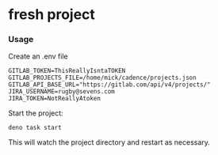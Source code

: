 # fresh project

### Usage

Create an .env file

```
GITLAB_TOKEN=ThisReallyIsntaTOKEN
GITLAB_PROJECTS_FILE=/home/mick/cadence/projects.json
GITLAB_API_BASE_URL="https://gitlab.com/api/v4/projects/"
JIRA_USERNAME=rugby@sevens.com
JIRA_TOKEN=NotReallyAtoken
```

Start the project:

```
deno task start
```

This will watch the project directory and restart as necessary.
